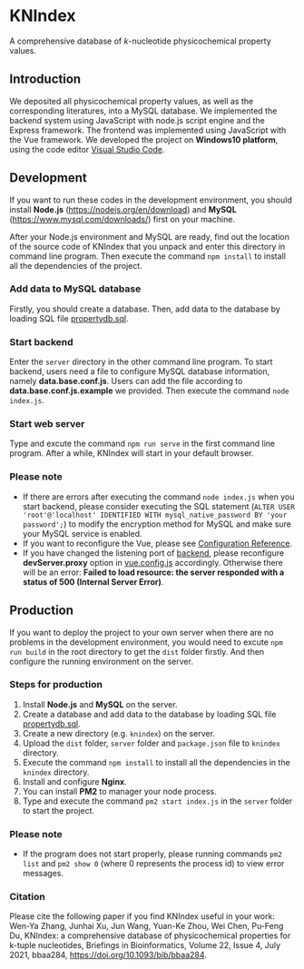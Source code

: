 # KNIndex

A comprehensive database of *k*-nucleotide physicochemical property values.

## Introduction

We deposited all physicochemical property values, as well as the corresponding literatures, into a MySQL database. We implemented the backend system using JavaScript with node.js script engine and the Express framework. The frontend was implemented using JavaScript with the Vue framework. We developed the project on **Windows10 platform**, using the code editor [Visual Studio Code](https://code.visualstudio.com/).

## Development

If you want to run these codes in the development environment, you should install **Node.js** (<https://nodejs.org/en/download>) and **MySQL** (<https://www.mysql.com/downloads/>) first on your machine.

After your Node.js environment and MySQL are ready, find out the location of the source code of KNIndex that you unpack and enter this directory in command line program. Then execute the command `npm install` to install all the dependencies of the project.

### Add data to MySQL database

Firstly, you should create a database. Then, add data to the database by loading SQL file [propertydb.sql](https://github.com/wyzhang0401/KNIndex/blob/master/properties/propertydb.sql).

### Start backend

Enter the `server` directory in the other command line program. To start backend, users need a file to configure MySQL database information, namely **data.base.conf.js**. Users can add the file according to **data.base.conf.js.example** we provided. Then execute the command `node index.js`.

### Start web server

Type and excute the command `npm run serve` in the first command line program. After a while, KNIndex will start in your default browser.

### Please note

- If there are errors after executing the command `node index.js` when you start backend, please consider executing the SQL statement (`ALTER USER 'root'@'localhost' IDENTIFIED WITH mysql_native_password BY 'your password';`) to modify the encryption method for MySQL and make sure your MySQL service is enabled.
- If you want to reconfigure the Vue, please see [Configuration Reference](https://cli.vuejs.org/config/).
- If you have changed the listening port of [backend](https://github.com/wyzhang0401/KNIndex/blob/master/server/index.js), please reconfigure **devServer.proxy** option in [vue.config.js](https://github.com/wyzhang0401/KNIndex/blob/master/vue.config.js) accordingly. Otherwise there will be an error: **Failed to load resource: the server responded with a status of 500 (Internal Server Error)**.

## Production

If you want to deploy the project to your own server when there are no problems in the development environment, you would need to excute `npm run build` in the root directory to get the `dist` folder firstly. And then configure the running environment on the server.

### Steps for production

1. Install **Node.js** and **MySQL** on the server.
2. Create a database and add data to the database by loading SQL file [propertydb.sql](https://github.com/wyzhang0401/KNIndex/blob/master/properties/propertydb.sql).
3. Create a new directory (e.g. `knindex`) on the server.
4. Upload the `dist` folder, `server` folder and `package.json` file to `knindex` directory.
5. Execute the command `npm install` to install all the dependencies in the `knindex` directory.
6. Install and configure **Nginx**.
7. You can install **PM2** to manager your node process.
8. Type and execute the command `pm2 start index.js` in the `server` folder to start the project.

### Please note

- If the program does not start properly, please running commands `pm2 list` and `pm2 show 0` (where 0 represents the process id) to view error messages.

### Citation

Please cite the following paper if you find KNIndex useful in your work:
Wen-Ya Zhang, Junhai Xu, Jun Wang, Yuan-Ke Zhou, Wei Chen, Pu-Feng Du, KNIndex: a comprehensive database of physicochemical properties for k-tuple nucleotides, Briefings in Bioinformatics, Volume 22, Issue 4, July 2021, bbaa284, https://doi.org/10.1093/bib/bbaa284.
